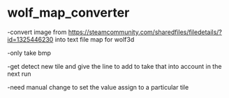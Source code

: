 # wolf_map_converter

-convert image from https://steamcommunity.com/sharedfiles/filedetails/?id=1325446230 into text file map for wolf3d

-only take bmp

-get detect new tile and give the line to add to take that into account in the next run

-need manual change to set the value assign to a particular tile
